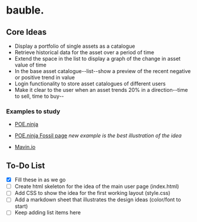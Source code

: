 # bauble. 

## Core Ideas

* Display a portfolio of single assets as a catalogue
* Retrieve historical data for the asset over a period of time
* Extend the space in the list to display a graph of the change in asset value of time
* In the base asset catalogue--list--show a preview of the recent negative or positive trend in value
* Login functionality to store asset catalogues of different users
* Make it clear to the user when an asset trends 20% in a direction--time to sell, time to buy--

### Examples to study

* [POE.ninja](https://poe.ninja/challenge/currency)
* [POE.ninja Fossil page](https://poe.ninja/challenge/fossils)
    *new example is the best illustration of the idea*

* [Mavin.io](https://mavin.io/search?q=Zapdos+20%2F130+Base+Set+2#)

## To-Do List

* [x] Fill these in as we go
* [ ] Create html skeleton for the idea of the main user page (index.html)
* [ ] Add CSS to show the idea for the first working layout (style.css)
* [ ] Add a markdown sheet that illustrates the design ideas (color/font to start)
* [ ] Keep adding list items here
